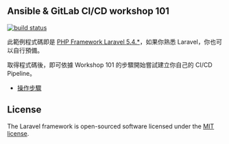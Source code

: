 ## Ansible & GitLab CI/CD workshop 101

[![build status](https://gitlab.com/DevOpsTaiwan/coscup2017-workshop-101/badges/master/build.svg)](https://gitlab.com/DevOpsTaiwan/coscup2017-workshop-101/commits/master)

此範例程式碼即是 [PHP Framework Laravel 5.4.*](https://laravel.com/docs/5.4#installation)，如果你熟悉 Laravel，你也可以自行預備。

取得程式碼後，即可依據 Workshop 101 的步驟開始嘗試建立你自己的 CI/CD Pipeline。

* [操作步驟](http://blog.chengweichen.com/2017/08/coscup-2017-ansible-gitlab-cicd.html)

## License

The Laravel framework is open-sourced software licensed under the [MIT license](http://opensource.org/licenses/MIT).
